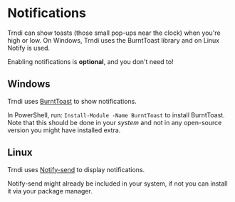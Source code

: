 # Notifications
Trndi can show toasts (those small pop-ups near the clock) when you're high or low. On Windows, Trndi uses the BurntToast library and on Linux Notify is used.

Enabling notifications is __optional__, and you don't need to!

## Windows
Trndi uses [BurntToast](https://www.powershellgallery.com/packages/BurntToast/0.8.5) to show notifications.

In PowerShell, run:
```Install-Module -Name BurntToast``` to install BurntToast. Note that this should be done in your _system_ and not in any open-source version you might have installed extra.

## Linux
Trndi uses [Notify-send](https://ss64.com/bash/notify-send.html) to display notifications.

Notify-send might already be included in your system, if not you can install it via your package manager.